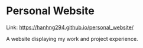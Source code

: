 # Personal Website

Link: https://hanhng294.github.io/personal_website/

A website displaying my work and project experience.
